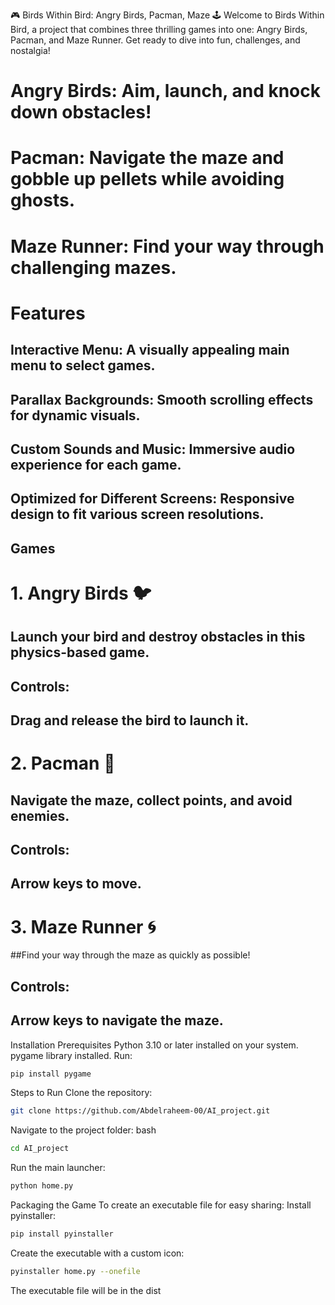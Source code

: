 🎮 Birds Within Bird: Angry Birds, Pacman, Maze 🕹️
Welcome to Birds Within Bird, a project that combines three thrilling games into one:
Angry Birds, Pacman, and Maze Runner. Get ready to dive into fun, challenges, and nostalgia!

# Angry Birds: Aim, launch, and knock down obstacles!
# Pacman: Navigate the maze and gobble up pellets while avoiding ghosts.
# Maze Runner: Find your way through challenging mazes.
# Features
## Interactive Menu: A visually appealing main menu to select games.
## Parallax Backgrounds: Smooth scrolling effects for dynamic visuals.
## Custom Sounds and Music: Immersive audio experience for each game.
## Optimized for Different Screens: Responsive design to fit various screen resolutions.
## Games

# 1. Angry Birds 🐦
## Launch your bird and destroy obstacles in this physics-based game.
## Controls:

## Drag and release the bird to launch it.
# 2. Pacman 👻
## Navigate the maze, collect points, and avoid enemies.
## Controls:
## Arrow keys to move.
# 3. Maze Runner 🌀
 ##Find your way through the maze as quickly as possible!
## Controls:

## Arrow keys to navigate the maze.
Installation
Prerequisites
Python 3.10 or later installed on your system.
pygame library installed. Run:
```bash
pip install pygame
```
Steps to Run
Clone the repository:
```bash
git clone https://github.com/Abdelraheem-00/AI_project.git
```
Navigate to the project folder:
bash
```bash
cd AI_project
```
Run the main launcher:
```bash
python home.py
```
Packaging the Game
To create an executable file for easy sharing:
Install pyinstaller:
```bash
pip install pyinstaller
```
Create the executable with a custom icon:
```bash
pyinstaller home.py --onefile
```
The executable file will be in the dist

